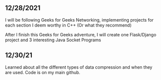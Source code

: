 ## 12/28/2021

I will be following Geeks for Geeks Networking, implementing projects for each section I deem worthy in C++ (Or what they recommend)

After I finish this Geeks for Geeks adventure, I will create one Flask/Django project and 3 interesting Java Socket Programs

## 12/30/21

Learned about all the different types of data compression and when they are used. Code is on my main github.
